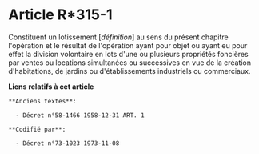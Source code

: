 # Article R*315-1

Constituent un lotissement [*définition*] au sens du présent chapitre l'opération et le résultat de l'opération ayant pour
objet ou ayant eu pour effet la division volontaire en lots d'une ou plusieurs propriétés foncières par ventes ou locations
simultanées ou successives en vue de la création d'habitations, de jardins ou d'établissements industriels ou commerciaux.

**Liens relatifs à cet article**

	**Anciens textes**:

	  - Décret n°58-1466 1958-12-31 ART. 1

	**Codifié par**:

	  - Décret n°73-1023 1973-11-08
